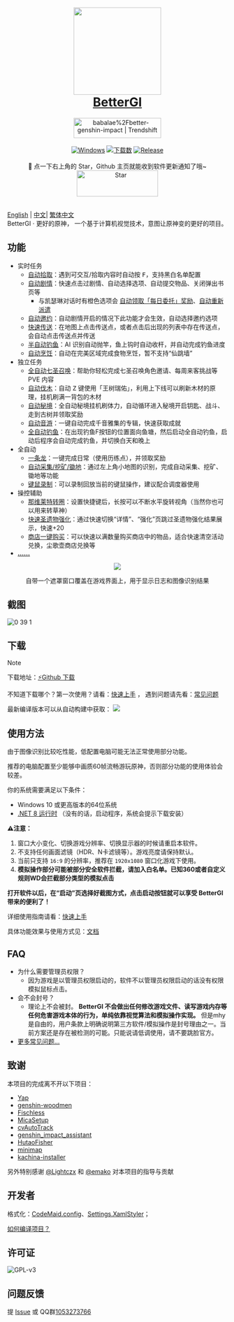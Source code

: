 ﻿<div align="center">
  <h1 align="center">
    <a href="https://bettergi.com/"><img src="https://img.alicdn.com/imgextra/i2/2042484851/O1CN014wn1rf1lhoFYjL0gA_!!2042484851.png" width="200"></a>
    <br/>
    <a href="https://bettergi.com/">BetterGI</a>
  </h1>
  <a href="https://trendshift.io/repositories/5269" target="_blank"><img src="https://trendshift.io/api/badge/repositories/5269" alt="babalae%2Fbetter-genshin-impact | Trendshift" style="width: 200px; height: 46px;" width="250" height="46"/></a>
</div>

<br/>

<div align="center">
  <a href="https://dotnet.microsoft.com/zh-cn/download/dotnet/latest/runtime"><img alt="Windows" src="https://img.shields.io/badge/platform-Windows-blue?logo=windowsxp&style=flat-square&color=1E9BFA" /></a>
  <a href="https://github.com/babalae/better-genshin-impact/releases"><img alt="下载数" src="https://img.shields.io/github/downloads/babalae/better-genshin-impact/total?logo=github&style=flat-square&color=1E9BFA"></a>
  <a href="https://github.com/babalae/better-genshin-impact/releases"><img alt="Release" src="https://img.shields.io/github/v/release/babalae/better-genshin-impact?logo=visualstudio&style=flat-square&color=1E9BFA"></a>
</div>

<br/>


<div align="center">
🌟 点一下右上角的 Star，Github 主页就能收到软件更新通知了哦~
</div>

<div align="center">
    <img src="https://img.alicdn.com/imgextra/i1/2042484851/O1CN01OL1E1v1lhoM7Wdmup_!!2042484851.gif" alt="Star" width="186" height="60">
  </a>
</div>

<br/>

[English](./readmedocs/readme_en.md) | [中文](./readme_cn.md)| [繁体中文](./readmedocs/readme_tcn.md)  
BetterGI · 更好的原神， 一个基于计算机视觉技术，意图让原神变的更好的项目。

## 功能
* 实时任务
    * [自动拾取](https://bettergi.com/feats/timer/pick.html)：遇到可交互/拾取内容时自动按 <kbd>F</kbd>，支持黑白名单配置
    * [自动剧情](https://bettergi.com/feats/timer/skip.html)：快速点击过剧情、自动选择选项、自动提交物品、关闭弹出书页等
        * 与凯瑟琳对话时有橙色选项会 [自动领取「每日委托」奖励](https://bettergi.com/feats/timer/skip.html#%E8%87%AA%E5%8A%A8%E9%A2%86%E5%8F%96%E3%80%8E%E6%AF%8F%E6%97%A5%E5%A7%94%E6%89%98%E3%80%8F%E5%A5%96%E5%8A%B1)、[自动重新派遣](https://bettergi.com/feats/timer/skip.html#%E8%87%AA%E5%8A%A8%E9%87%8D%E6%96%B0%E6%B4%BE%E9%81%A3)
    * [自动邀约](https://bettergi.com/feats/timer/skip.html#%E8%87%AA%E5%8A%A8%E9%82%80%E7%BA%A6)：自动剧情开启的情况下此功能才会生效，自动选择邀约选项
    * [快速传送](https://bettergi.com/feats/timer/tp.html)：在地图上点击传送点，或者点击后出现的列表中存在传送点，会自动点击传送点并传送
    * [半自动钓鱼](https://bettergi.com/feats/timer/fish.html)：AI 识别自动抛竿，鱼上钩时自动收杆，并自动完成钓鱼进度
    * [自动烹饪](https://bettergi.com/feats/timer/cook.html)：自动在完美区域完成食物烹饪，暂不支持“仙跳墙”
* 独立任务
    * [全自动七圣召唤](https://bettergi.com/feats/task/tcg.html)：帮助你轻松完成七圣召唤角色邀请、每周来客挑战等 PVE 内容
    * [自动伐木](https://bettergi.com/feats/task/felling.html)：自动 <kbd>Z</kbd> 键使用「王树瑞佑」，利用上下线可以刷新木材的原理，挂机刷满一背包的木材
    * [自动秘境](https://bettergi.com/feats/task/domain.html)：全自动秘境挂机刷体力，自动循环进入秘境开启钥匙、战斗、走到古树并领取奖励
    * [自动音游](https://bettergi.com/feats/task/music.html)：一键自动完成千音雅集的专辑，快速获取成就
    * [全自动钓鱼](https://bettergi.com/feats/task/fish.html)：在出现钓鱼F按钮的位置面向鱼塘，然后启动全自动钓鱼，启动后程序会自动完成钓鱼，并切换白天和晚上
* 全自动
    * [一条龙](https://github.com/babalae/better-genshin-impact/issues/846)：一键完成日常（使用历练点），并领取奖励
    * [自动采集/挖矿/锄地](https://bettergi.com/feats/autos/pathing.html)：通过左上角小地图的识别，完成自动采集、挖矿、锄地等功能
    * [键鼠录制](https://bettergi.com/feats/autos/kmscript.html)：可以录制回放当前的键鼠操作，建议配合调度器使用
* 操控辅助
    * [那维莱特转圈](https://bettergi.com/feats/macro/other.html#%E9%82%A3%E7%BB%B4%E8%8E%B1%E7%89%B9-%E8%BD%AC%E5%9C%88%E5%9C%88)：设置快捷键后，长按可以不断水平旋转视角（当然你也可以用来转草神）
    * [快速圣遗物强化](https://bettergi.com/feats/macro/other.html#%E5%9C%A3%E9%81%97%E7%89%A9%E4%B8%80%E9%94%AE%E5%BC%BA%E5%8C%96)：通过快速切换“详情”、“强化”页跳过圣遗物强化结果展示，快速+20
    * [商店一键购买](https://bettergi.com/feats/macro/other.html#%E4%B8%80%E9%94%AE%E8%B4%AD%E4%B9%B0)：可以快速以满数量购买商店中的物品，适合快速清空活动兑换，尘歌壶商店兑换等
* [**……**](https://bettergi.com/doc.html)

<div align="center">
  <img src="https://github.com/babalae/better-genshin-impact/assets/15783049/57ab7c3c-709a-4cf3-8f64-1c78764c364c"/>
  <p>自带一个遮罩窗口覆盖在游戏界面上，用于显示日志和图像识别结果</p>
</div>

## 截图

![0 39 1](https://github.com/user-attachments/assets/8fb0bfd9-e0db-4289-800f-1bc2efb221aa)


## 下载

> [!NOTE]
> 下载地址：[⚡Github 下载](https://github.com/babalae/better-genshin-impact/releases)
>
> 不知道下载哪个？第一次使用？请看：[快速上手](https://bettergi.com/quickstart.html) ， 遇到问题请先看：[常见问题](https://bettergi.com/faq.html)

最新编译版本可以从自动构建中获取： [![](https://github.com/babalae/better-genshin-impact/actions/workflows/publish.yml/badge.svg)](https://github.com/babalae/better-genshin-impact/actions/workflows/publish.yml)

## 使用方法
由于图像识别比较吃性能，低配置电脑可能无法正常使用部分功能。

推荐的电脑配置至少能够中画质60帧流畅游玩原神，否则部分功能的使用体验会较差。

你的系统需要满足以下条件：
* Windows 10 或更高版本的64位系统
* [.NET 8 运行时](https://dotnet.microsoft.com/zh-cn/download/dotnet/latest/runtime) （没有的话，启动程序，系统会提示下载安装）

**⚠️注意：**
1. 窗口大小变化、切换游戏分辨率、切换显示器的时候请重启本软件。
2. 不支持任何画面滤镜（HDR、N卡滤镜等）。游戏亮度请保持默认。
3. 当前只支持 `16:9` 的分辨率，推荐在 `1920x1080` 窗口化游戏下使用。
4. **模拟操作部分可能被部分安全软件拦截，请加入白名单。已知360或者自定义规则WD会拦截部分类型的模拟点击**

**打开软件以后，在“启动”页选择好截图方式，点击启动按钮就可以享受 BetterGI 带来的便利了！**

详细使用指南请看：[快速上手](https://bettergi.com/quickstart.html)

具体功能效果与使用方式见：[文档](https://bettergi.com/doc.html)

## FAQ
* 为什么需要管理员权限？
    * 因为游戏是以管理员权限启动的，软件不以管理员权限启动的话没有权限模拟鼠标点击。
* 会不会封号？
    * 理论上不会被封。 **BetterGI 不会做出任何修改游戏文件、读写游戏内存等任何危害游戏本体的行为，单纯依靠视觉算法和模拟操作实现。** 但是mhy是自由的，用户条款上明确说明第三方软件/模拟操作是封号理由之一。当前方案还是存在被检测的可能。只能说请低调使用，请不要跳脸官方。
* [更多常见问题...](https://bettergi.com/faq.html)

## 致谢

本项目的完成离不开以下项目：
* [Yap](https://github.com/Alex-Beng/Yap)
* [genshin-woodmen](https://github.com/genshin-matrix/genshin-woodmen)
* [Fischless](https://github.com/genshin-matrix/Fischless)
* [MicaSetup](https://github.com/lemutec/MicaSetup)
* [cvAutoTrack](https://github.com/GengGode/cvAutoTrack)
* [genshin_impact_assistant](https://github.com/infstellar/genshin_impact_assistant)
* [HutaoFisher](https://github.com/myHuTao-qwq/HutaoFisher)
* [minimap](https://github.com/tignioj/minimap)
* [kachina-installer](https://github.com/YuehaiTeam/kachina-installer)

另外特别感谢 [@Lightczx](https://github.com/Lightczx) 和 [@emako](https://github.com/emako) 对本项目的指导与贡献

## 开发者

格式化：[CodeMaid.config](CodeMaid.config)、[Settings.XamlStyler](Settings.XamlStyler)；<br>

[如何编译项目？](BetterGenshinImpact/README.md)

## 许可证

![GPL-v3](https://www.gnu.org/graphics/gplv3-127x51.png)

## 问题反馈

提 [Issue](https://github.com/babalae/better-genshin-impact/issues) 或 QQ群[1053273766](https://qm.qq.com/q/qtocsOXnIQ)
